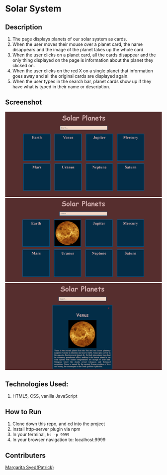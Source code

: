 # Solar System

## Description
1. The page displays planets of our solar system as cards.
1. When the user moves their mouse over a planet card, the name disappears and the image of the planet takes up the whole card.
1. When the user clicks on a planet card, all the cards disappear and the only thing displayed on the page is information about the planet they clicked on.
1. When the user clicks on the red X on a single planet that information goes away and all the original cards are displayed again.
1. When the user types in the search bar, planet cards show up if they have what is typed in their name or description.

## Screenshot
![WebPage](https://raw.githubusercontent.com/RitaSyed/Solar-System/master/screenshots/initialView.PNG)
![WebPage](https://raw.githubusercontent.com/RitaSyed/Solar-System/master/screenshots/viewWhenMouseHoversOvertheCardPlanet.PNG)
![WebPage](https://raw.githubusercontent.com/RitaSyed/Solar-System/master/screenshots/viewWhenPlanetIsClicked.PNG)

## Technologies Used:
1. HTML5, CSS, vanilla JavaScript

## How to Run
1. Clone down this repo, and cd into the project
1. Install http-server plugin via npm
1. In your terminal, ```hs -p 9999```
1. In your browser navigation to: localhost:9999
## Contributers
[Margarita Syed(Patrick)](https://github.com/RitaSyed)